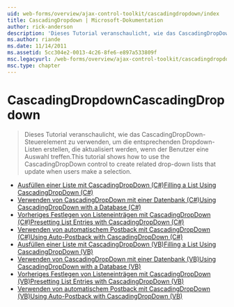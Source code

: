 ```yaml
---
uid: web-forms/overview/ajax-control-toolkit/cascadingdropdown/index
title: CascadingDropdown | Microsoft-Dokumentation
author: rick-anderson
description: 'Dieses Tutorial veranschaulicht, wie das CascadingDropDown-Steuerelement zu verwenden, um die entsprechenden Dropdown-Listen erstellen, die aktualisiert werden, wenn der Benutzer eine Auswahl treffen.'
ms.author: riande
ms.date: 11/14/2011
ms.assetid: 5cc304e2-0013-4c26-8fe6-e897a533809f
msc.legacyurl: /web-forms/overview/ajax-control-toolkit/cascadingdropdown
msc.type: chapter
---
```

<a name="cascadingdropdown"></a><span data-ttu-id="617f7-103">CascadingDropdown</span><span class="sxs-lookup"><span data-stu-id="617f7-103">CascadingDropdown</span></span>
====================
> <span data-ttu-id="617f7-104">Dieses Tutorial veranschaulicht, wie das CascadingDropDown-Steuerelement zu verwenden, um die entsprechenden Dropdown-Listen erstellen, die aktualisiert werden, wenn der Benutzer eine Auswahl treffen.</span><span class="sxs-lookup"><span data-stu-id="617f7-104">This tutorial shows how to use the CascadingDropDown control to create related drop-down lists that update when users make a selection.</span></span>


- [<span data-ttu-id="617f7-105">Ausfüllen einer Liste mit CascadingDropDown (C#)</span><span class="sxs-lookup"><span data-stu-id="617f7-105">Filling a List Using CascadingDropDown (C#)</span></span>](filling-a-list-using-cascadingdropdown-cs.md)
- [<span data-ttu-id="617f7-106">Verwenden von CascadingDropDown mit einer Datenbank (C#)</span><span class="sxs-lookup"><span data-stu-id="617f7-106">Using CascadingDropDown with a Database (C#)</span></span>](using-cascadingdropdown-with-a-database-cs.md)
- [<span data-ttu-id="617f7-107">Vorheriges Festlegen von Listeneinträgen mit CascadingDropDown (C#)</span><span class="sxs-lookup"><span data-stu-id="617f7-107">Presetting List Entries with CascadingDropDown (C#)</span></span>](presetting-list-entries-with-cascadingdropdown-cs.md)
- [<span data-ttu-id="617f7-108">Verwenden von automatischem Postback mit CascadingDropDown (C#)</span><span class="sxs-lookup"><span data-stu-id="617f7-108">Using Auto-Postback with CascadingDropDown (C#)</span></span>](using-auto-postback-with-cascadingdropdown-cs.md)
- [<span data-ttu-id="617f7-109">Ausfüllen einer Liste mit CascadingDropDown (VB)</span><span class="sxs-lookup"><span data-stu-id="617f7-109">Filling a List Using CascadingDropDown (VB)</span></span>](filling-a-list-using-cascadingdropdown-vb.md)
- [<span data-ttu-id="617f7-110">Verwenden von CascadingDropDown mit einer Datenbank (VB)</span><span class="sxs-lookup"><span data-stu-id="617f7-110">Using CascadingDropDown with a Database (VB)</span></span>](using-cascadingdropdown-with-a-database-vb.md)
- [<span data-ttu-id="617f7-111">Vorheriges Festlegen von Listeneinträgen mit CascadingDropDown (VB)</span><span class="sxs-lookup"><span data-stu-id="617f7-111">Presetting List Entries with CascadingDropDown (VB)</span></span>](presetting-list-entries-with-cascadingdropdown-vb.md)
- [<span data-ttu-id="617f7-112">Verwenden von automatischem Postback mit CascadingDropDown (VB)</span><span class="sxs-lookup"><span data-stu-id="617f7-112">Using Auto-Postback with CascadingDropDown (VB)</span></span>](using-auto-postback-with-cascadingdropdown-vb.md)
